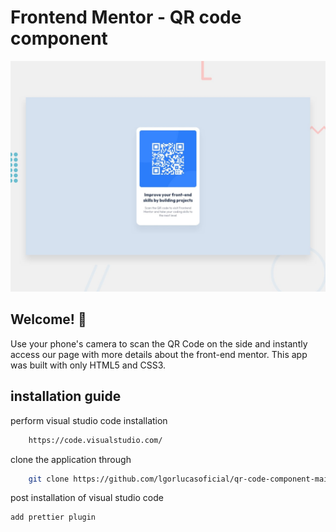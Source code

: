 # Frontend Mentor - QR code component

![Design preview for the QR code component coding challenge](./preview.jpg)

## Welcome! 👋

Use your phone's camera to scan the QR Code on the side and instantly access our page with more details about the front-end mentor. This app was built with only HTML5 and CSS3.

## installation guide

perform visual studio code installation

```bash
    https://code.visualstudio.com/
```
clone the application through

```bash
    git clone https://github.com/lgorlucasoficial/qr-code-component-main.git
```

post installation of visual studio code

```bash
add prettier plugin
```